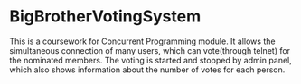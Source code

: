 # BigBrotherVotingSystem
This is a coursework for Concurrent Programming module. It allows the simultaneous connection of many users, which can vote(through telnet) for the nominated members. The voting is started and stopped by admin panel, which also shows information about the number of votes for each person.
